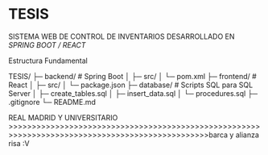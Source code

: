 # TESIS

SISTEMA WEB DE CONTROL DE INVENTARIOS DESARROLLADO EN *SPRING BOOT / REACT*

Estructura Fundamental

TESIS/
├─ backend/        # Spring Boot
│  ├─ src/
│  └─ pom.xml
├─ frontend/       # React
│  ├─ src/
│  └─ package.json
├─ database/       # Scripts SQL para SQL Server
│  ├─ create_tables.sql
│  ├─ insert_data.sql
│  └─ procedures.sql
├─ .gitignore
└─ README.md

REAL MADRID Y UNIVERSITARIO >>>>>>>>>>>>>>>>>>>>>>>>>>>>>>>>>>>>>>>>>>>>>>>>>>>>>>>>>>>>>>>>>>>>>>>>>>>>>>>>>>>>>>>>>>>>>>>>>barca y alianza risa :V
